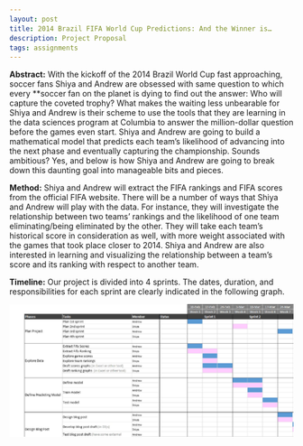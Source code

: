 ```yaml
---
layout: post
title: 2014 Brazil FIFA World Cup Predictions: And the Winner is…
description: Project Proposal
tags: assignments
---
```


**Abstract:** With the kickoff of the 2014 Brazil World Cup fast approaching, soccer fans Shiya and Andrew are obsessed with same question to which every **soccer fan on the planet is dying to find out the answer: Who will capture the coveted trophy? What makes the waiting less unbearable for Shiya and Andrew is their scheme to use the tools that they are learning in the data sciences program at Columbia to answer the million-dollar question before the games even start. Shiya and Andrew are going to build a mathematical model that predicts each team’s likelihood of advancing into the next phase and eventually capturing the championship. Sounds ambitious? Yes, and below is how Shiya and Andrew are going to break down this daunting goal into manageable bits and pieces. 

**Method:** Shiya and Andrew will extract the FIFA rankings and FIFA scores from the official FIFA website. There will be a number of ways that Shiya and Andrew will play with the data. For instance, they will investigate the relationship between two teams’ rankings and the likelihood of one team eliminating/being eliminated by the other. They will take each team’s historical score in consideration as well, with more weight associated with the games that took place closer to 2014. Shiya and Andrew are also interested in learning and visualizing the relationship between a team’s score and its ranking with respect to another team. 

**Timeline:** Our project is divided into 4 sprints. The dates, duration, and responsibilities for each sprint are clearly indicated in the following graph.

![Project timeline](EDAV-FWC-Timeline.jpg)

